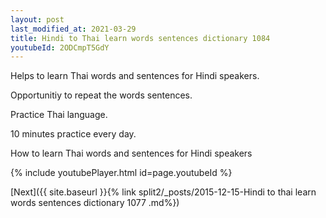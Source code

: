 ```yaml
---
layout: post
last_modified_at: 2021-03-29
title: Hindi to Thai learn words sentences dictionary 1084 
youtubeId: 2ODCmpT5GdY
---
```

 
 
Helps to learn Thai words and sentences for Hindi speakers.

Opportunitiy to repeat the words sentences. 

Practice Thai language. 
 
10 minutes practice every day. 
 
How to learn Thai words and sentences for Hindi speakers 
 
{% include youtubePlayer.html id=page.youtubeId %}
 
 
[Next]({{ site.baseurl }}{% link  split2/_posts/2015-12-15-Hindi to thai learn words sentences dictionary 1077 .md%})
 
